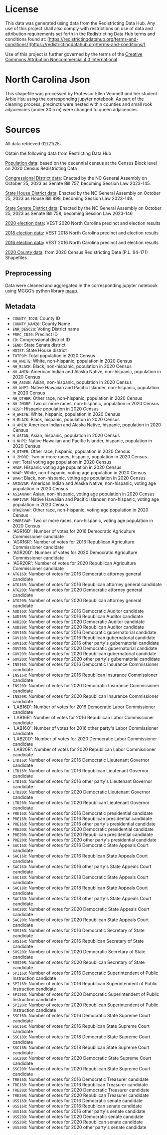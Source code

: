 # License
This data was generated using data from the Redistricting Data Hub.  Any use of this project shall also comply with restrictions on use of data and attribution requirements set forth in the Redistricting Data Hub terms and conditions found at: [https://redistrictingdatahub.org/terms-and-conditions/](https://redistrictingdatahub.org/terms-and-conditions/).

Use of this project is further governed by the terms of the [Creative Commons Attribution Noncommercial 4.0 International](https://creativecommons.org/licenses/by-nc/4.0/legalcode.en)

# North Carolina Json

This shapefile was processed by Professor Ellen Veomett and her student Arbie Hsu using the corresponding jupyter notebook.  As part of the cleaning process, precincts were nested within counties and small rook adjacencies (under 30.5 m) were changed to queen adjacencies.

# **Sources**
All data retrieved 02/21/25:

Obtain the following data from Restricting Data Hub

[Population data](https://redistrictingdatahub.org/dataset/north-carolina-block-pl-94171-2020-by-table/): based on the decennial census at the Census Block level on 2020 Census Redistricting Data

[Congressional District data](https://redistrictingdatahub.org/dataset/2024-north-carolina-congressional-districts-approved-plan/): Enacted by the NC General Assembly on October 25, 2023 as Senate Bill 757, becoming Session Law 2023-145.

[State House District data](https://redistrictingdatahub.org/dataset/2024-north-carolina-house-of-representatives-districts-approved-plan/): Enacted by the NC General Assembly on October 25, 2023 as House Bill 898, becoming Session Law 2023-149.

[State Senate District data](https://redistrictingdatahub.org/dataset/2022-north-carolina-senate-districts-approved-plan/): Enacted by the NC General Assembly on October 25, 2023 as Senate Bill 758, becoming Session Law 2023-146

[2020 election data](https://redistrictingdatahub.org/dataset/vest-2020-north-carolina-precinct-boundaries-and-election-results-shapefile/)**:**  VEST 2020 North Carolina precinct and election results

[2018 election data](https://redistrictingdatahub.org/dataset/vest-2018-north-carolina-precinct-boundaries-and-election-results-shapefile/)**:**  VEST 2018 North Carolina precinct and election results

[2016 election data](https://redistrictingdatahub.org/dataset/vest-2016-north-carolina-precinct-and-election-results/)**:**  VEST 2016 North Carolina precinct and election results

[2020 County data](https://redistrictingdatahub.org/dataset/north-carolina-county-pl-94171-2020/): from 2020 Census Redistricting Data (P.L. 94-171) Shapefiles

## Preprocessing
Data were cleaned and aggregated in the corresponding jupyter notebook using MGGG’s python library [maup](https://github.com/mggg/maup). 

## Metadata
- `COUNTY_ID20`: County ID
- `COUNTY_NAM20`: County Name
- `ENR_DESC20`: Voting District name
- `PREC_ID20`: Precinct ID
- `CD`: Congressional district ID
- `SEND`: State Senate district
- `HDIST`: State House district
- `TOTPOP`: Total population in 2020 Census
- `NH_WHITE`: White, non-hispanic, population in 2020 Census
- `NH_BLACK`: Black, non-hispanic, population in 2020 Census
- `NH_AMIN`: American Indian and Alaska Native, non-hispanic, population in 2020 Census
- `NH_ASIAN`: Asian, non-hispanic, population in 2020 Census
- `NH_NHPI`: Native Hawaiian and Pacific Islander, non-hispanic, population in 2020 Census
- `NH_OTHER`: Other race, non-hispanic, population in 2020 Census
- `NH_2MORE`: Two or more races, non-hispanic, population in 2020 Census
- `HISP`: Hispanic population in 2020 Census
- `H_WHITE`: White, hispanic, population in 2020 Census
- `H_BLACK`: Black, hispanic, population in 2020 Census
- `H_AMIN`: American Indian and Alaska Native, hispanic, population in 2020 Census
- `H_ASIAN`: Asian, hispanic, population in 2020 Census
- `H_NHPI`: Native Hawaiian and Pacific Islander, hispanic, population in 2020 Census
- `H_OTHER`: Other race, hispanic, population in 2020 Census
- `H_2MORE`: Two or more races, hispanic, population in 2020 Census
- `VAP`: Total voting age population in 2020 Census
- `HVAP`: Hispanic voting age population in 2020 Census
- `WVAP`: White, non-hispanic, voting age population in 2020 Census
- `BVAP`: Black, non-hispanic, voting age population in 2020 Census
- `AMINVAP`: American Indian and Alaska Native, non-hispanic, voting age population in 2020 Census
- `ASIANVAP`: Asian, non-hispanic, voting age population in 2020 Census
- `NHPIVAP`: Native Hawaiian and Pacific Islander, non-hispanic, voting age population in 2020 Census
- `OTHERVAP`: Other race, non-hispanic, voting age population in 2020 Census
- `2MOREVAP`: Two or more races, non-hispanic, voting age population in 2020 Census
- 'AGR16D': Number of votes for 2016 Democratic Agriculture Commissioner candidate
- 'AGR16R': Number of votes for 2016 Republican Agriculture Commissioner candidate
- 'AGR20D': Number of votes for 2020 Democratic Agriculture Commissioner candidate
- 'AGR20R': Number of votes for 2020 Republican Agriculture Commissioner candidate
- `ATG16D`: Number of votes for 2016 Democratic attorney general candidate
- `ATG16R`: Number of votes for 2016 Republican attorney general candidate
- `ATG20D`: Number of votes for 2020 Democratic attorney general candidate
- `ATG20R`: Number of votes for 2020 Republican attorney general candidate
- `AUD16D`: Number of votes for 2016 Democratic Auditor candidate
- `AUD16R`: Number of votes for 2016 Republican Auditor candidate
- `AUD20D`: Number of votes for 2020 Democratic Auditor candidate
- `AUD20R`: Number of votes for 2020 Republican Auditor candidate
- `GOV16D`: Number of votes for 2016 Democratic gubernatorial candidate
- `GOV16R`: Number of votes for 2016 Republican gubernatorial candidate
- `GOV16O`: Number of votes for 2016 other party's gubernatorial candidate
- `GOV20D`: Number of votes for 2020 Democratic gubernatorial candidate
- `GOV20R`: Number of votes for 2020 Republican gubernatorial candidate
- `GOV20O`: Number of votes for 2020 other party's gubernatorial candidate
- `INS16D`: Number of votes for 2016 Democratic Insurance Commissioner candidate
- `INS16R`: Number of votes for 2016 Republican Insurance Commissioner candidate
- `INS20D`: Number of votes for 2020 Democratic Insurance Commissioner candidate
- `INS20R`: Number of votes for 2020 Republican Insurance Commissioner candidate
- `LAB16D': Number of votes for 2016 Democratic Labor Commissioner candidate
- `LAB16R': Number of votes for 2016 Republican Labor Commissioner candidate
- `LAB16O': Number of votes for 2016 other party's Labor Commissioner candidate
- `LAB20D': Number of votes for 2020 Democratic Labor Commissioner candidate
- `LAB20R': Number of votes for 2020 Republican Labor Commissioner candidate
- `LTD16D`: Number of votes for 2016 Democratic Lieutenant Governor candidate
- `LTD16R`: Number of votes for 2016 Republican Lieutenant Governor candidate
- `LTD16O`: Number of votes for 2016 other party's Lieutenant Governor candidate
- `LTD20D`: Number of votes for 2020 Democratic Lieutenant Governor candidate
- `LTD20R`: Number of votes for 2020 Republican Lieutenant Governor candidate
- `PRE16D`: Number of votes for 2016 Democratic presidential candidate
- `PRE16R`: Number of votes for 2016 Republican presidential candidate
- `PRE16O`: Number of votes for 2016 other party's presidential candidate
- `PRE20D`: Number of votes for 2020 Democratic presidential candidate
- `PRE20R`: Number of votes for 2020 Republican presidential candidate
- `PRE20O`: Number of votes for 2020 other party's presidential candidate
- `SAC16D`: Number of votes for 2016 Democratic State Appeals Court candidate
- `SAC16R`: Number of votes for 2016 Republican State Appeals Court candidate
- `SAC16O`: Number of votes for 2016 other party's State Appeals Court candidate
- `SAC18D`: Number of votes for 2018 Democratic State Appeals Court candidate
- `SAC18R`: Number of votes for 2018 Republican State Appeals Court candidate
- `SAC18O`: Number of votes for 2018 other party's State Appeals Court candidate
- `SAC20D`: Number of votes for 2020 Democratic State Appeals Court candidate
- `SAC20R`: Number of votes for 2020 Republican State Appeals Court candidate
- `SOS16D`: Number of votes for 2016 Democratic Secretary of State candidate
- `SOS16R`: Number of votes for 2016 Republican Secretary of State candidate
- `SOS20D`: Number of votes for 2020 Democratic Secretary of State candidate
- `SOS20R`: Number of votes for 2020 Republican Secretary of State candidate
- `SPI16D`: Number of votes for 2016 Democratic Superintendent of Public Instruction candidate
- `SPI16R`: Number of votes for 2016 Republican Superintendent of Public Instruction candidate
- `SPI20D`: Number of votes for 2020 Democratic Superintendent of Public Instruction candidate
- `SPI20R`: Number of votes for 2020 Republican Superintendent of Public Instruction candidate
- `SSC16D`: Number of votes for 2016 Democratic State Supreme Court candidate
- `SSC16R`: Number of votes for 2016 Republican State Supreme Court candidate
- `SSC18D`: Number of votes for 2018 Democratic State Supreme Court candidate
- `SSC18R`: Number of votes for 2018 Republican State Supreme Court candidate
- `SSC20D`: Number of votes for 2020 Democratic State Supreme Court candidate
- `SSC20R`: Number of votes for 2020 Republican State Supreme Court candidate
- `TRE16D`: Number of votes for 2016 Democratic Treasurer candidate
- `TRE16R`: Number of votes for 2016 Republican Treasurer candidate
- `TRE20D`: Number of votes for 2020 Democratic Treasurer candidate
- `TRE20R`: Number of votes for 2020 Republican Treasurer candidate
- `USS16D`: Number of votes for 2016 Democratic senate candidate
- `USS16R`: Number of votes for 2016 Republican senate candidate
- `USS16O`: Number of votes for 2016 other party's senate candidate
- `USS20D`: Number of votes for 2020 Democratic senate candidate
- `USS20R`: Number of votes for 2020 Republican senate candidate
- `USS20O`: Number of votes for 2020 other party's senate candidate

